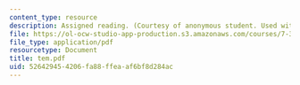 ```yaml
---
content_type: resource
description: Assigned reading. (Courtesy of anonymous student. Used with permission.)
file: https://ol-ocw-studio-app-production.s3.amazonaws.com/courses/7-343-protein-folding-misfolding-and-human-disease-fall-2004/526429454206fa88ffeaaf6bf8d284ac_tem.pdf
file_type: application/pdf
resourcetype: Document
title: tem.pdf
uid: 52642945-4206-fa88-ffea-af6bf8d284ac
---
```

